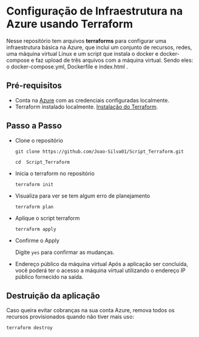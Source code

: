 # Configuração de Infraestrutura na Azure usando Terraform

Nesse repositório tem arquivos  **terraforms**  para configurar uma infraestrutura básica na Azure, que  inclui um conjunto de recursos, redes, uma máquina virtual Linux  e um script que  instala o docker e docker-compose e faz  upload  de  três  arquivos com a máquina virtual.  Sendo eles: o  docker-compose.yml, Dockerfile e  index.html .


## Pré-requisitos

-   Conta na [Azure](https://azure.microsoft.com/en-us/free/search/?ef_id=_k_CjwKCAjwzIK1BhAuEiwAHQmU3lENXx33EijviMW_isbuMq7kpPgJAgHituM5vTSp54Q2Ej408UYNPhoCXIUQAvD_BwE_k_&OCID=AIDcmmzmnb0182_SEM__k_CjwKCAjwzIK1BhAuEiwAHQmU3lENXx33EijviMW_isbuMq7kpPgJAgHituM5vTSp54Q2Ej408UYNPhoCXIUQAvD_BwE_k_&gad_source=1&gclid=CjwKCAjwzIK1BhAuEiwAHQmU3lENXx33EijviMW_isbuMq7kpPgJAgHituM5vTSp54Q2Ej408UYNPhoCXIUQAvD_BwE) com as credenciais configuradas localmente.
-   Terraform instalado localmente. [Instalação do Terraform](https://developer.hashicorp.com/terraform/install).


##  Passo a Passo

-  Clone o repositório

	`git clone https://github.com/Joao-Silva01/Script_Terraform.git`

	`cd  Script_Terraform`
	
- Inicia o terraform no repositório

	`terraform init`

- Visualiza para ver se tem algum erro de planejamento

	`terraform plan`

- Aplique o script terraform

  `terraform apply`

- Confirme o Apply

   Digite `yes` para confirmar as mudanças.

- Endereço público da máquina virtual
  Após a aplicação ser concluída, você poderá ter o acesso a máquina virtual utilizando o endereço IP público fornecido na saída.
  
##  Destruição da aplicação
Caso queira evitar cobranças na sua conta Azure, remova todos os recursos provisionados quando não tiver mais uso:

`terraform destroy`
